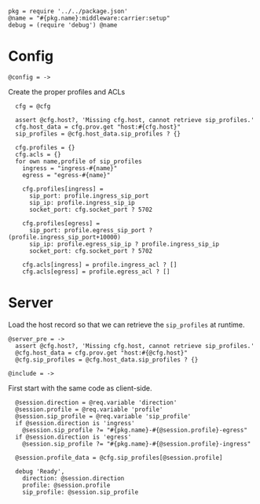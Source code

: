     pkg = require '../../package.json'
    @name = "#{pkg.name}:middleware:carrier:setup"
    debug = (require 'debug') @name

Config
======

    @config = ->

Create the proper profiles and ACLs

      cfg = @cfg

      assert @cfg.host?, 'Missing cfg.host, cannot retrieve sip_profiles.'
      cfg.host_data = cfg.prov.get "host:#{cfg.host}"
      sip_profiles = @cfg.host_data.sip_profiles ? {}

      cfg.profiles = {}
      cfg.acls = {}
      for own name,profile of sip_profiles
        ingress = "ingress-#{name}"
        egress = "egress-#{name}"

        cfg.profiles[ingress] =
          sip_port: profile.ingress_sip_port
          sip_ip: profile.ingress_sip_ip
          socket_port: cfg.socket_port ? 5702

        cfg.profiles[egress] =
          sip_port: profile.egress_sip_port ? (profile.ingress_sip_port+10000)
          sip_ip: profile.egress_sip_ip ? profile.ingress_sip_ip
          socket_port: cfg.socket_port ? 5702

        cfg.acls[ingress] = profile.ingress_acl ? []
        cfg.acls[egress] = profile.egress_acl ? []

Server
======

Load the host record so that we can retrieve the `sip_profiles` at runtime.

    @server_pre = ->
      assert @cfg.host?, 'Missing cfg.host, cannot retrieve sip_profiles.'
      @cfg.host_data = cfg.prov.get "host:#{@cfg.host}"
      @cfg.sip_profiles = @cfg.host_data.sip_profiles ? {}

    @include = ->

First start with the same code as client-side.

      @session.direction = @req.variable 'direction'
      @session.profile = @req.variable 'profile'
      @session.sip_profile = @req.variable 'sip_profile'
      if @session.direction is 'ingress'
        @session.sip_profile ?= "#{pkg.name}-#{@session.profile}-egress"
      if @session.direction is 'egress'
        @session.sip_profile ?= "#{pkg.name}-#{@session.profile}-ingress"

      @session.profile_data = @cfg.sip_profiles[@session.profile]

      debug 'Ready',
        direction: @session.direction
        profile: @session.profile
        sip_profile: @session.sip_profile
